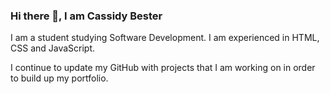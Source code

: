 ### Hi there 👋, I am Cassidy Bester

I am a student studying Software Development. I am experienced in HTML, CSS and JavaScript.

I continue to update my GitHub with projects that I am working on in order to build up my portfolio.

<!--
**Cassidy2024/Cassidy2024** is a ✨ _special_ ✨ repository because its `README.md` (this file) appears on your GitHub profile.

Here are some ideas to get you started:

- 🔭 I’m currently working on ...
- 🌱 I’m currently learning ...
- 👯 I’m looking to collaborate on ...
- 🤔 I’m looking for help with ...
- 💬 Ask me about ...
- 📫 How to reach me: ...
- 😄 Pronouns: ...
- ⚡ Fun fact: ...
-->
